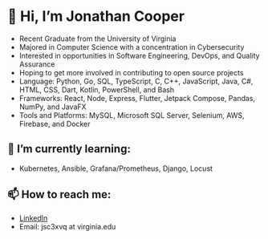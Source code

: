 # 👋 Hi, I’m Jonathan Cooper
- Recent Graduate from the University of Virginia
- Majored in Computer Science with a concentration in Cybersecurity
- Interested in opportunities in Software Engineering, DevOps, and Quality Assurance
- Hoping to get more involved in contributing to open source projects
- Language: Python, Go, SQL, TypeScript, C, C++, JavaScript, Java, C#, HTML, CSS, Dart, Kotlin, PowerShell, and Bash
- Frameworks: React, Node, Express, Flutter, Jetpack Compose, Pandas, NumPy, and JavaFX
- Tools and Platforms: MySQL, Microsoft SQL Server, Selenium, AWS, Firebase, and Docker

## 🌱 I’m currently learning:
- Kubernetes, Ansible, Grafana/Prometheus, Django, Locust
## 📫 How to reach me:
- [LinkedIn](https://www.linkedin.com/in/jonathan-sch-cooper)
- Email: jsc3xvq at virginia.edu



<!---
csj606/csj606 is a ✨ special ✨ repository because its `README.md` (this file) appears on your GitHub profile.
You can click the Preview link to take a look at your changes.
--->

